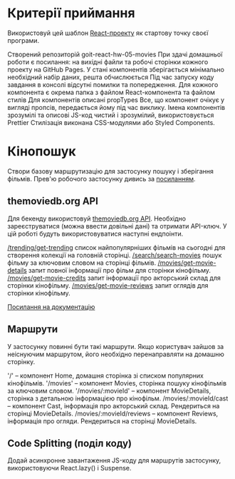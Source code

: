 # Критерії приймання

Використовуй цей шаблон
[React-проекту](https://github.com/goitacademy/react-homework-template#readme)
як стартову точку своєї програми.

Створений репозиторій goit-react-hw-05-movies При здачі домашньої роботи є
посилання: на вихідні файли та робочі сторінки кожного проекту на GitHub Pages.
У стані компонентів зберігається мінімально необхідний набір даних, решта
обчислюється Під час запуску коду завдання в консолі відсутні помилки та
попередження. Для кожного компонента є окрема папка з файлом React-компонента та
файлом стилів Для компонентів описані propTypes Все, що компонент очікує у
вигляді пропсів, передається йому під час виклику. Імена компонентів зрозумілі
та описові JS-код чистий і зрозумілий, використовується Prettier Стилізація
виконана CSS-модулями або Styled Components.

# Кінопошук

Створи базову маршрутизацію для застосунку пошуку і зберігання фільмів. Прев'ю
робочого застосунку дивись за
[посиланням](https://drive.google.com/file/d/1vR0hi3n1236Q5Bg4-se-8JVKD9UKSfId/view?usp=sharing).

## themoviedb.org API

Для бекенду використовуй [themoviedb.org API](https://www.themoviedb.org/).
Необхідно зареєструватися (можна ввести довільні дані) та отримати API-ключ. У
цій роботі будуть використовуватися наступні ендпоінти.

[/trending/get-trending](https://developers.themoviedb.org/3/trending/get-trending)
список найпопулярніших фільмів на сьогодні для створення колекції на головній
сторінці.
[/search/search-movies](https://developers.themoviedb.org/3/search/search-movies)
пошук фільму за ключовим словом на сторінці фільмів.
[/movies/get-movie-details](<(https://developers.themoviedb.org/3/movies/get-movie-details)>)
запит повної інформації про фільм для сторінки кінофільму.
[/movies/get-movie-credits](https://developers.themoviedb.org/3/movies/get-movie-credits)
запит інформації про акторський склад для сторінки кінофільму.
[/movies/get-movie-reviews](https://developers.themoviedb.org/3/movies/get-movie-reviews)
запит оглядів для сторінки кінофільму.

[Посилання на документацію](https://developers.themoviedb.org/3/getting-started/introduction)

## Маршрути

У застосунку повинні бути такі маршрути. Якщо користувач зайшов за неіснуючим
маршрутом, його необхідно перенаправляти на домашню сторінку.

'/' – компонент Home, домашня сторінка зі списком популярних кінофільмів.
'/movies' – компонент Movies, сторінка пошуку кінофільмів за ключовим словом.
'/movies/:movieId' – компонент MovieDetails, сторінка з детальною інформацією
про кінофільм. /movies/:movieId/cast – компонент Cast, інформація про акторський
склад. Рендериться на сторінці MovieDetails. /movies/:movieId/reviews –
компонент Reviews, інформація про огляди. Рендериться на сторінці MovieDetails.

## Code Splitting (поділ коду)

Додай асинхронне завантаження JS-коду для маршрутів застосунку, використовуючи
React.lazy() і Suspense.
